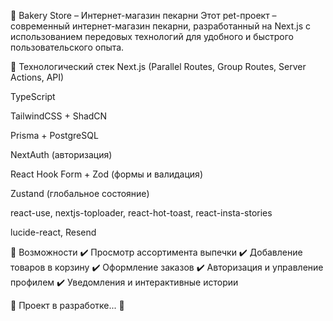 🥖 Bakery Store – Интернет-магазин пекарни
Этот pet-проект – современный интернет-магазин пекарни, разработанный на Next.js с использованием передовых технологий для удобного и быстрого пользовательского опыта.

🚀 Технологический стек
Next.js (Parallel Routes, Group Routes, Server Actions, API)

TypeScript

TailwindCSS + ShadCN

Prisma + PostgreSQL

NextAuth (авторизация)

React Hook Form + Zod (формы и валидация)

Zustand (глобальное состояние)

react-use, nextjs-toploader, react-hot-toast, react-insta-stories

lucide-react, Resend

📌 Возможности
✔️ Просмотр ассортимента выпечки
✔️ Добавление товаров в корзину
✔️ Оформление заказов
✔️ Авторизация и управление профилем
✔️ Уведомления и интерактивные истории

🔧 Проект в разработке... 🚧
